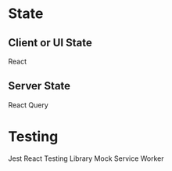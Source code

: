 # State

## Client or UI State

React

## Server State

React Query

# Testing

Jest
React Testing Library
Mock Service Worker

